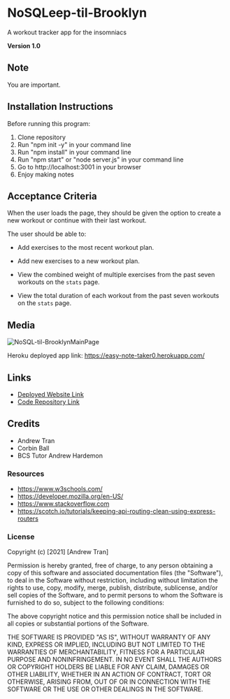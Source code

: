 # NoSQLeep-til-Brooklyn

A workout tracker app for the insomniacs

**Version 1.0**

## Note

You are important.

## Installation Instructions

Before running this program:

1. Clone repository <br>
2. Run "npm init -y" in your command line<br>
3. Run "npm install" in your command line<br>
4. Run "npm start" or "node server.js" in your command line<br>
5. Go to http://localhost:3001 in your browser<br>
6. Enjoy making notes

## Acceptance Criteria

When the user loads the page, they should be given the option to create a new workout or continue with their last workout.

The user should be able to:

- Add exercises to the most recent workout plan.

- Add new exercises to a new workout plan.

- View the combined weight of multiple exercises from the past seven workouts on the `stats` page.

- View the total duration of each workout from the past seven workouts on the `stats` page.

## Media

![NoSQL-til-BrooklynMainPage](./Assets/)

Heroku deployed app link: https://easy-note-taker0.herokuapp.com/

## Links

- [Deployed Website Link](https://andrewt11.github.io/NoSQL-til-Brooklyn/)
- [Code Repository Link](https://github.com/AndrewT11/NoSQL-til-Brooklyn/)

## Credits

- Andrew Tran
- Corbin Ball
- BCS Tutor Andrew Hardemon

### Resources

- https://www.w3schools.com/
- https://developer.mozilla.org/en-US/
- https://www.stackoverflow.com
- https://scotch.io/tutorials/keeping-api-routing-clean-using-express-routers

### License

Copyright (c) [2021] [Andrew Tran]

Permission is hereby granted, free of charge, to any person obtaining a copy
of this software and associated documentation files (the "Software"), to deal
in the Software without restriction, including without limitation the rights
to use, copy, modify, merge, publish, distribute, sublicense, and/or sell
copies of the Software, and to permit persons to whom the Software is
furnished to do so, subject to the following conditions:

The above copyright notice and this permission notice shall be included in all
copies or substantial portions of the Software.

THE SOFTWARE IS PROVIDED "AS IS", WITHOUT WARRANTY OF ANY KIND, EXPRESS OR
IMPLIED, INCLUDING BUT NOT LIMITED TO THE WARRANTIES OF MERCHANTABILITY,
FITNESS FOR A PARTICULAR PURPOSE AND NONINFRINGEMENT. IN NO EVENT SHALL THE
AUTHORS OR COPYRIGHT HOLDERS BE LIABLE FOR ANY CLAIM, DAMAGES OR OTHER
LIABILITY, WHETHER IN AN ACTION OF CONTRACT, TORT OR OTHERWISE, ARISING FROM,
OUT OF OR IN CONNECTION WITH THE SOFTWARE OR THE USE OR OTHER DEALINGS IN THE
SOFTWARE.
